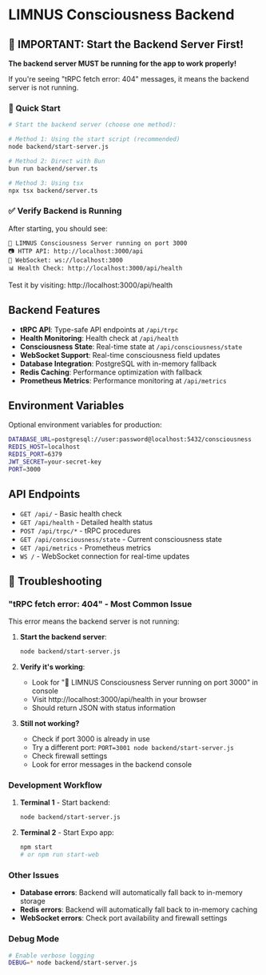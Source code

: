 # LIMNUS Consciousness Backend

## 🚀 IMPORTANT: Start the Backend Server First!

**The backend server MUST be running for the app to work properly!**

If you're seeing "tRPC fetch error: 404" messages, it means the backend server is not running.

### 🔄 Quick Start

```bash
# Start the backend server (choose one method):

# Method 1: Using the start script (recommended)
node backend/start-server.js

# Method 2: Direct with Bun
bun run backend/server.ts

# Method 3: Using tsx
npx tsx backend/server.ts
```

### ✅ Verify Backend is Running

After starting, you should see:
```
🚀 LIMNUS Consciousness Server running on port 3000
📷 HTTP API: http://localhost:3000/api
🔌 WebSocket: ws://localhost:3000
📊 Health Check: http://localhost:3000/api/health
```

Test it by visiting: http://localhost:3000/api/health

## Backend Features

- **tRPC API**: Type-safe API endpoints at `/api/trpc`
- **Health Monitoring**: Health check at `/api/health`
- **Consciousness State**: Real-time state at `/api/consciousness/state`
- **WebSocket Support**: Real-time consciousness field updates
- **Database Integration**: PostgreSQL with in-memory fallback
- **Redis Caching**: Performance optimization with fallback
- **Prometheus Metrics**: Performance monitoring at `/api/metrics`

## Environment Variables

Optional environment variables for production:

```bash
DATABASE_URL=postgresql://user:password@localhost:5432/consciousness
REDIS_HOST=localhost
REDIS_PORT=6379
JWT_SECRET=your-secret-key
PORT=3000
```

## API Endpoints

- `GET /api/` - Basic health check
- `GET /api/health` - Detailed health status
- `POST /api/trpc/*` - tRPC procedures
- `GET /api/consciousness/state` - Current consciousness state
- `GET /api/metrics` - Prometheus metrics
- `WS /` - WebSocket connection for real-time updates

## 🔧 Troubleshooting

### "tRPC fetch error: 404" - Most Common Issue

This error means the backend server is not running:

1. **Start the backend server**:
   ```bash
   node backend/start-server.js
   ```

2. **Verify it's working**:
   - Look for "🚀 LIMNUS Consciousness Server running on port 3000" in console
   - Visit http://localhost:3000/api/health in your browser
   - Should return JSON with status information

3. **Still not working?**
   - Check if port 3000 is already in use
   - Try a different port: `PORT=3001 node backend/start-server.js`
   - Check firewall settings
   - Look for error messages in the backend console

### Development Workflow

1. **Terminal 1** - Start backend:
   ```bash
   node backend/start-server.js
   ```

2. **Terminal 2** - Start Expo app:
   ```bash
   npm start
   # or npm run start-web
   ```

### Other Issues

- **Database errors**: Backend will automatically fall back to in-memory storage
- **Redis errors**: Backend will automatically fall back to in-memory caching
- **WebSocket errors**: Check port availability and firewall settings

### Debug Mode

```bash
# Enable verbose logging
DEBUG=* node backend/start-server.js
```